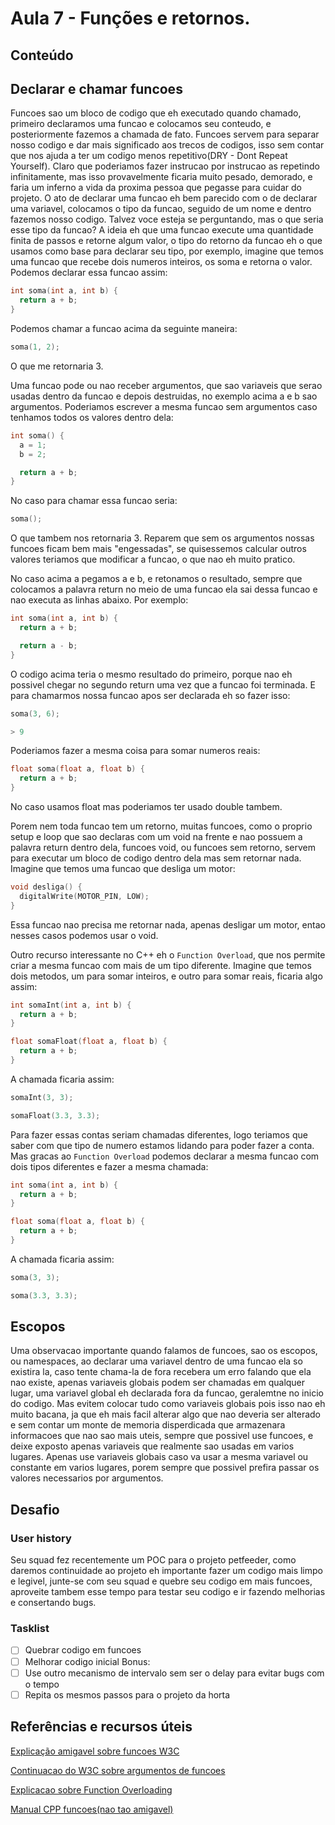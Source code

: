 # Aula 7 - Funções e retornos.


## Conteúdo

## Declarar e chamar funcoes

Funcoes sao um bloco de codigo que eh executado quando chamado, primeiro declaramos uma funcao e colocamos seu conteudo, e posteriormente fazemos a chamada de fato.
Funcoes servem para separar nosso codigo e dar mais significado aos trecos de codigos, isso sem contar que nos ajuda a ter um codigo menos repetitivo(DRY - Dont Repeat Yourself). Claro que poderiamos fazer instrucao por instrucao as repetindo infinitamente, mas isso provavelmente ficaria muito pesado, demorado, e faria um inferno a vida da proxima pessoa que pegasse para cuidar do projeto.
O ato de declarar uma funcao eh bem parecido com o de declarar uma variavel, colocamos o tipo da funcao, seguido de um nome e dentro fazemos nosso codigo. Talvez voce esteja se perguntando, mas o que seria esse tipo da funcao? A ideia eh que uma funcao execute uma quantidade finita de passos e retorne algum valor, o tipo do retorno da funcao eh o que usamos como base para declarar seu tipo, por exemplo, imagine que temos uma funcao que recebe dois numeros inteiros, os soma e retorna o valor. Podemos declarar essa funcao assim:

```cpp
int soma(int a, int b) {
  return a + b;
}
```

Podemos chamar a funcao acima da seguinte maneira:

```cpp
soma(1, 2);
```

O que me retornaria 3.

Uma funcao pode ou nao receber argumentos, que sao variaveis que serao usadas dentro da funcao e depois destruidas, no exemplo acima a e b sao argumentos. Poderiamos escrever a mesma funcao sem argumentos caso tenhamos todos os valores dentro dela:

```cpp
int soma() {
  a = 1;
  b = 2;

  return a + b;
}
```

No caso para chamar essa funcao seria:

```cpp
soma();
```
O que tambem nos retornaria 3. Reparem que sem os argumentos nossas funcoes ficam bem mais "engessadas", se quisessemos calcular outros valores teriamos que modificar a funcao, o que nao eh muito pratico.

No caso acima a pegamos a e b, e retonamos o resultado, sempre que colocamos a palavra return no meio de uma funcao ela sai dessa funcao e nao executa as linhas abaixo. Por exemplo:

```cpp
int soma(int a, int b) {
  return a + b;

  return a - b;
}
```

O codigo acima teria o mesmo resultado do primeiro, porque nao eh possivel chegar no segundo return uma vez que a funcao foi terminada. E para chamarmos nossa funcao apos ser declarada eh so fazer isso:

```cpp
soma(3, 6);

> 9
```

Poderiamos fazer a mesma coisa para somar numeros reais:

```cpp
float soma(float a, float b) {
  return a + b;
}
```

No caso usamos float mas poderiamos ter usado double tambem.

Porem nem toda funcao tem um retorno, muitas funcoes, como o proprio setup e loop que sao declaras com um void na frente e nao possuem a palavra return dentro dela, funcoes void, ou funcoes sem retorno, servem para executar um bloco de codigo dentro dela mas sem retornar nada. Imagine que temos uma funcao que desliga um motor:

```cpp
void desliga() {
  digitalWrite(MOTOR_PIN, LOW);
}
```

Essa funcao nao precisa me retornar nada, apenas desligar um motor, entao nesses casos podemos usar o void.

Outro recurso interessante no C++ eh o `Function Overload`, que nos permite criar a mesma funcao com mais de um tipo diferente. Imagine que temos dois metodos, um para somar inteiros, e outro para somar reais, ficaria algo assim:

```cpp
int somaInt(int a, int b) {
  return a + b;
}

float somaFloat(float a, float b) {
  return a + b;
}
```

A chamada ficaria assim:

```cpp
somaInt(3, 3);

somaFloat(3.3, 3.3);
```

Para fazer essas contas seriam chamadas diferentes, logo teriamos que saber com que tipo de numero estamos lidando para poder fazer a conta. Mas gracas ao `Function Overload` podemos declarar a mesma funcao com dois tipos diferentes e fazer a mesma chamada:

```cpp
int soma(int a, int b) {
  return a + b;
}

float soma(float a, float b) {
  return a + b;
}
```

A chamada ficaria assim:

```cpp
soma(3, 3);

soma(3.3, 3.3);
```


## Escopos

Uma observacao importante quando falamos de funcoes, sao os escopos, ou namespaces, ao declarar uma variavel dentro de uma funcao ela so existira la, caso tente chama-la de fora recebera um erro falando que ela nao existe, apenas variaveis globais podem ser chamadas em qualquer lugar, uma variavel global eh declarada fora da funcao, geralemtne no inicio do codigo.
Mas evitem colocar tudo como variaveis globais pois isso nao eh muito bacana, ja que eh mais facil alterar algo que nao deveria ser alterado e sem contar um monte de memoria disperdicada que armazenara informacoes que nao sao mais uteis, sempre que possivel use funcoes, e deixe exposto apenas variaveis que realmente sao usadas em varios lugares.
Apenas use variaveis globais caso va usar a mesma variavel ou constante em varios lugares, porem sempre que possivel prefira passar os valores necessarios por argumentos.


## Desafio

### User history

Seu squad fez recentemente um POC para o projeto petfeeder, como daremos continuidade ao projeto eh importante fazer um codigo mais limpo e legivel, junte-se com seu squad e quebre seu codigo em mais funcoes, aproveite tambem esse tempo para testar seu codigo e ir fazendo melhorias e consertando bugs.

### Tasklist

* [ ] Quebrar codigo em funcoes
* [ ] Melhorar codigo inicial
Bonus:
* [ ] Use outro mecanismo de intervalo sem ser o delay para evitar bugs com o tempo
* [ ] Repita os mesmos passos para o projeto da horta

## Referências e recursos úteis

[Explicação amigavel sobre funcoes W3C](https://www.w3schools.com/cpp/cpp_functions.asp)

[Continuacao do W3C sobre argumentos de funcoes](https://www.w3schools.com/cpp/cpp_function_param.asp)

[Explicacao sobre Function Overloading](https://www.w3schools.com/cpp/cpp_function_overloading.asp)

[Manual CPP funcoes(nao tao amigavel)](http://www.cplusplus.com/doc/tutorial/functions/)
